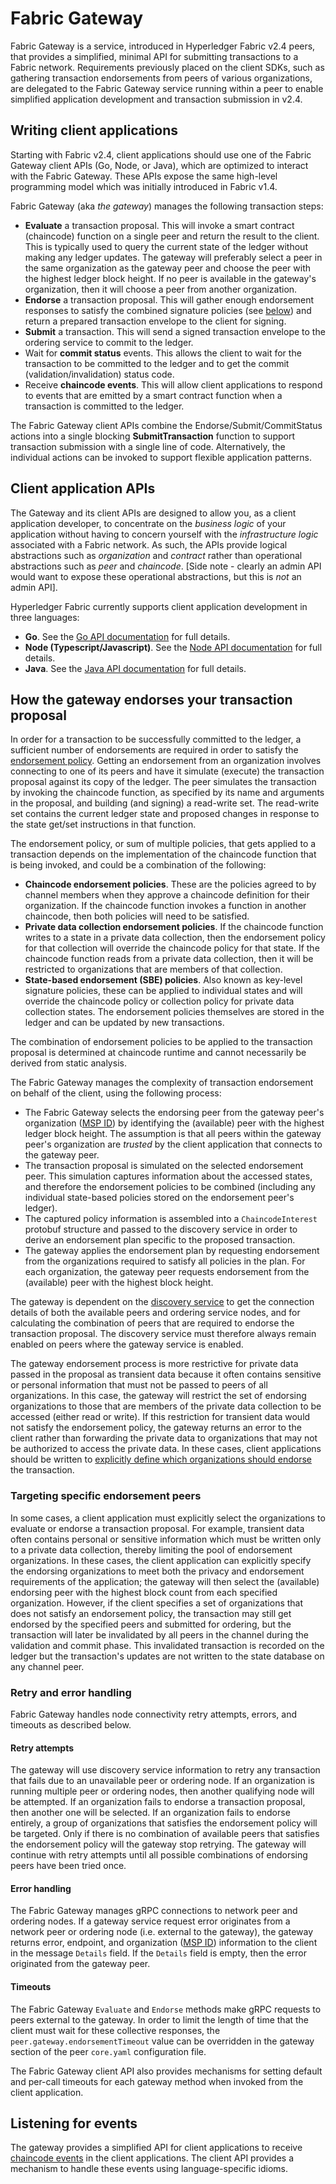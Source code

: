 # Fabric Gateway

Fabric Gateway is a service, introduced in Hyperledger Fabric v2.4 peers, that provides a simplified, minimal API for submitting transactions to a Fabric network. Requirements previously placed on the client SDKs, such as gathering transaction endorsements from peers of various organizations, are delegated to the Fabric Gateway service running within a peer to enable simplified application development and transaction submission in v2.4.

## Writing client applications

Starting with Fabric v2.4, client applications should use one of the Fabric Gateway client APIs (Go, Node, or Java), which are optimized to interact with the Fabric Gateway. These APIs expose the same high-level programming model which was initially introduced in Fabric v1.4.

Fabric Gateway (aka *the gateway*) manages the following transaction steps:

- **Evaluate** a transaction proposal. This will invoke a smart contract (chaincode) function on a single peer and return the result to the client. This is typically used to query the current state of the ledger without making any ledger updates.
The gateway will preferably select a peer in the same organization as the gateway peer and choose the peer
with the highest ledger block height. If no peer is available in the gateway's organization, then it will choose a peer
from another organization.
- **Endorse** a transaction proposal. This will gather enough endorsement responses to satisfy the combined signature policies
(see [below](#how-the-gateway-endorses-your-transaction-proposal)) and return a prepared transaction envelope to the client for signing.
- **Submit** a transaction. This will send a signed transaction envelope to the ordering service to commit to the ledger.
- Wait for **commit status** events. This allows the client to wait for the transaction to be committed to the ledger and to
get the commit (validation/invalidation) status code.
- Receive **chaincode events**. This will allow client applications to respond to events that are emitted by a smart contract
function when a transaction is committed to the ledger.

The Fabric Gateway client APIs combine the Endorse/Submit/CommitStatus actions into a single blocking **SubmitTransaction** function to support transaction submission with a single line of code. Alternatively, the individual actions can be invoked to support flexible application patterns.

## Client application APIs

The Gateway and its client APIs are designed to allow you, as a client application developer, to concentrate on the *business logic*
of your application without having to concern yourself with the *infrastructure logic* associated with a Fabric network.
As such, the APIs provide logical abstractions such as *organization* and *contract* rather than operational abstractions
such as *peer* and *chaincode*. [Side note - clearly an admin API would want to expose these operational abstractions,
but this is *not* an admin API].

Hyperledger Fabric currently supports client application development in three languages:

- **Go**.  See the [Go API documentation](https://pkg.go.dev/github.com/hyperledger/fabric-gateway/pkg/client) for full details.
- **Node (Typescript/Javascript)**.  See the [Node API documentation](https://hyperledger.github.io/fabric-gateway/main/api/node/) for full details.
- **Java**. See the [Java API documentation](https://hyperledger.github.io/fabric-gateway/main/api/java/) for full details.

## How the gateway endorses your transaction proposal

In order for a transaction to be successfully committed to the ledger, a sufficient number of endorsements are required in order to satisfy
the [endorsement policy](endorsement-policies.html). Getting an endorsement from an organization involves connecting to one
of its peers and have it simulate (execute) the transaction proposal against its copy of the ledger. The peer simulates the transaction by invoking the chaincode function, as specified by its name and arguments in the proposal, and building (and signing) a read-write set. The read-write set contains the current ledger state and proposed changes in response to the state get/set instructions in that function.

The endorsement policy, or sum of multiple policies, that gets applied to a transaction depends on the implementation of the chaincode function that is being invoked, and could be a combination of the following:

- **Chaincode endorsement policies**. These are the policies agreed to by channel members when they approve a chaincode definition for their organization. If the chaincode function invokes a function in another chaincode, then both policies will need to be satisfied.
- **Private data collection endorsement policies**. If the chaincode function writes to a state in a private data collection,
then the endorsement policy for that collection will override the chaincode policy for that state. If the chaincode function reads from a private data collection, then it will be restricted to organizations that are members of that collection.
- **State-based endorsement (SBE) policies**. Also known as key-level signature policies, these can be applied to individual
states and will override the chaincode policy or collection policy for private data collection states. The endorsement policies themselves are stored in the ledger and can be updated by new transactions.

The combination of endorsement policies to be applied to the transaction proposal is determined at chaincode runtime and cannot necessarily be derived from static analysis.

The Fabric Gateway manages the complexity of transaction endorsement on behalf of the client, using the following process:

- The Fabric Gateway selects the endorsing peer from the gateway peer's organization ([MSP ID](membership/membership.html)) by identifying the (available) peer with the highest ledger block height. The assumption is that all peers within the gateway peer's organization are *trusted* by the client application that connects to the gateway peer.
- The transaction proposal is simulated on the selected endorsement peer. This simulation captures information about the accessed states, and therefore the endorsement policies to be combined (including any individual state-based policies
stored on the endorsement peer's ledger).  
- The captured policy information is assembled into a `ChaincodeInterest` protobuf structure and passed to the discovery service in order to derive an endorsement plan specific to the proposed transaction.
- The gateway applies the endorsement plan by requesting endorsement from the organizations required to satisfy all policies in the plan. For each organization, the gateway peer requests endorsement from the (available) peer with the highest block height.

The gateway is dependent on the [discovery service](discovery-overview.html) to get the connection details of both the available peers and ordering service nodes, and for calculating the combination of peers that are required to endorse the transaction proposal. The discovery service must therefore always remain enabled on peers where the gateway service is enabled.

The gateway endorsement process is more restrictive for private data passed in the proposal as transient data because it often contains sensitive or personal information that must not be passed to peers of all organizations. In this case, the gateway will restrict the set of endorsing organizations to those that are members of the private data collection to be accessed (either read or write). If this restriction for transient data would not satisfy the endorsement policy, the gateway returns an error to the client rather than forwarding the private data to organizations that may not be authorized to access the private data. In these cases, client applications should be written to [explicitly define which organizations should endorse](#targeting-specific-endorsement-peers) the transaction.

### Targeting specific endorsement peers

In some cases, a client application must explicitly select the organizations to evaluate or endorse a transaction proposal.
For example, transient data often contains personal or sensitive information which must be written only to a private data collection, thereby limiting the pool of endorsement organizations.
In these cases, the client application can explicitly specify the endorsing organizations to meet both the privacy and endorsement requirements of the application; the gateway will then select the (available) endorsing peer with the highest block count from each specified organization.
However, if the client specifies a set of organizations that does not satisfy an endorsement policy, the transaction may still get endorsed by the specified peers and submitted for ordering, but the transaction will later be invalidated by all peers in the channel during the validation and commit phase.
This invalidated transaction is recorded on the ledger but the transaction's updates are not written to the state database on any channel peer.

### Retry and error handling

Fabric Gateway handles node connectivity retry attempts, errors, and timeouts as described below.

#### Retry attempts

The gateway will use discovery service information to retry any transaction that fails due to an unavailable peer or ordering node. If an organization is running multiple peer or ordering nodes, then another qualifying node will be attempted. If an organization fails to endorse a transaction proposal, then another one will be selected. If an organization fails to endorse entirely, a group of organizations that satisfies the endorsement policy will be targeted. Only if there is no combination of available peers that satisfies the endorsement policy will the gateway stop retrying. The gateway will continue with retry attempts until all possible combinations of endorsing peers have been tried once.

#### Error handling

The Fabric Gateway manages gRPC connections to network peer and ordering nodes. If a gateway service request error originates from a network peer or ordering node (i.e. external to the gateway), the gateway returns error, endpoint, and organization ([MSP ID](membership/membership.html)) information to the client in the message `Details` field. If the `Details` field is empty, then the error originated from the gateway peer.

#### Timeouts

The Fabric Gateway `Evaluate` and `Endorse` methods make gRPC requests to peers external to the gateway. In order to limit the length of time that the client must wait for these collective responses, the `peer.gateway.endorsementTimeout` value can be overridden in the gateway section of the peer `core.yaml` configuration file.

The Fabric Gateway client API also provides mechanisms for setting default and per-call timeouts for each gateway method when invoked from the client application.

## Listening for events

The gateway provides a simplified API for client applications to receive [chaincode events](peer_event_services.html#how-to-register-for-events) in the client applications. The client API provides a mechanism to handle these events using language-specific idioms.
